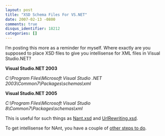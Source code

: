 ```yaml
---
layout: post
title: "XSD Schema Files For VS.NET"
date: 2007-02-13 -0800
comments: true
disqus_identifier: 18212
categories: []
---
```

I’m posting this more as a reminder for myself. Where exactly are you
supposed to place XSD files to give you intellisense for XML files in
Visual Studio.NET?

**Visual Studio.NET 2003**

*C:\\Program Files\\Microsoft Visual Studio .NET
2003\\Common7\\Packages\\schemas\\xml*

**Visual Studio.NET 2005**

*C:\\Program Files\\Microsoft Visual Studio
8\\Common7\\Packages\\schemas\\xml*

This is useful for such things as
[Nant.xsd](http://nant.sourceforge.net/ "Nant") and
[UrlRewriting.xsd](http://www.urlrewriting.net/ "UrlRewriting Library").

To get intellisense for NAnt, you have a couple of [other steps to
do](http://nant.sourceforge.net/faq.html#enable-intellisense "Enable Intellisense in VS.NET").

